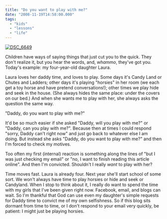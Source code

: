 ```yaml
---
title: "Do you want to play with me?"
date: "2008-11-19T14:58:00.000"
tags: 
  - "kids"
  - "lessons"
  - "life"
---
```


[![DSC_6649](http://farm4.static.flickr.com/3235/2666217991_a57e76b229_m.jpg)](http://www.flickr.com/photos/chrishubbs/2666217991/ "DSC_6649 by chrishubbs, on Flickr")

Children have ways of saying things that just cut you to the quick. They don't realize it, but you hear the words, and, _whammo_, they've got you. Today's example: my four-year-old daughter Laura.

Laura loves her daddy time, and loves to play. Some days it's Candy Land or Chutes and Ladders; other days it's playing "horsies" in her room (we each get a toy horse and have pretend conversations!); other times we play hide and seek in the house. (She always hides the same place: under the covers on our bed.) And when she wants me to play with her, she always asks the question the same way.

"Daddy, do you want to play with me?"

It'd be so much easier if she asked "Daddy, will you play with me?" or "Daddy, can you play with me?". Because then at times I could respond "sorry, Daddy can't right now" and just go back to whatever else I am doing. But instead she asks "Daddy, do you want to play with me?" and then I'm forced to check my motives.

Too often my first (internal) reaction is something along the lines of "but I was just checking my email" or "no, I want to finish reading this article online". And then I'm convicted. Shouldn't I really _want_ to play with her?

Time moves fast. Laura is already four. Next year she'll start school of some sort. We won't always have time to play horsies or hide and seek or Candyland. When I stop to think about it, I really do want to spend the time with my girls that I've been given right now. Facebook, email, and blogs can wait. So I'm thankful that God can use even my daughter's simple requests for Daddy time to convict me of my own selfishness. So if this blog sits dormant from time to time, or I don't respond to your email very quickly, be patient: I might just be playing horsies.
